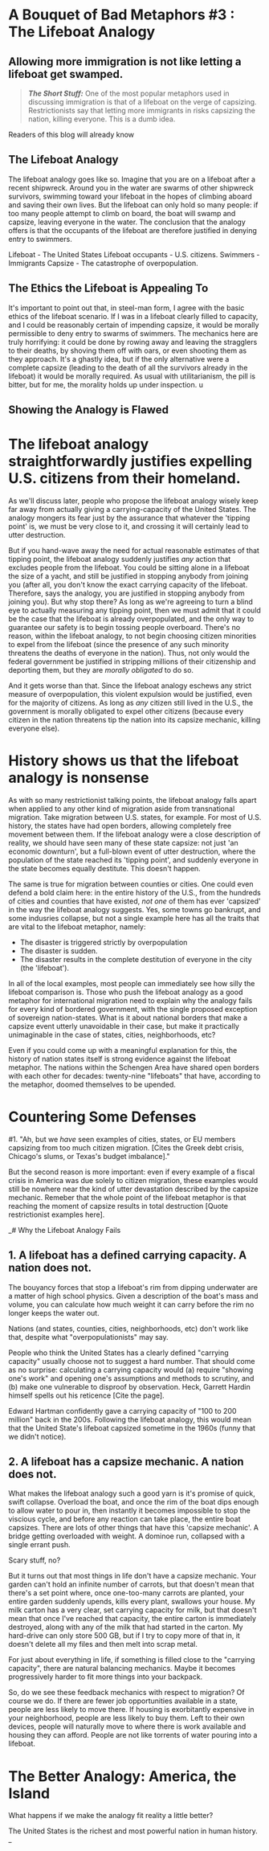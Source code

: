 # A Bouquet of Bad Metaphors #3 : The Lifeboat Analogy
## Allowing more immigration is not like letting a lifeboat get swamped.

>**_The Short Stuff:_** One of the most popular metaphors used in discussing immigration is that of a lifeboat on the verge of capsizing.
Restrictionists say that letting more immigrants in risks capsizing the nation, killing everyone. This is a dumb idea.

Readers of this blog will already know

## The Lifeboat Analogy

The lifeboat analogy goes like so. Imagine that you are on a lifeboat after a recent shipwreck. Around you in the water are swarms of other shipwreck survivors, swimming toward your lifeboat in the hopes of climbing aboard and saving their own lives. But the lifeboat can only hold so many people: if too many people attempt to climb on board, the boat will swamp and capsize, leaving everyone in the water. The conclusion that the analogy offers is that the occupants of the lifeboat are therefore justified in denying entry to swimmers.

Lifeboat - The United States
Lifeboat occupants - U.S. citizens.
Swimmers - Immigrants
Capsize - The catastrophe of overpopulation.

## The Ethics the Lifeboat is Appealing To

It's important to point out that, in steel-man form, I agree with the basic ethics of the lifeboat scenario. If I was in a lifeboat clearly filled to capacity, and I could be reasonably certain of impending capsize, it would be morally permissible to deny entry to swarms of swimmers. The mechanics here are truly horrifying: it could be done by rowing away and leaving the stragglers to their deaths, by shoving them off with oars, or even shooting them as they approach. It's a ghastly idea, but if the only alternative were a complete capsize (leading to the death of all the survivors already in the lifeboat) it would be morally required. As usual with utilitarianism, the pill is bitter, but for me, the morality holds up under inspection.
u

## Showing the Analogy is Flawed

# The lifeboat analogy straightforwardly justifies expelling U.S. citizens from their homeland.

As we'll discuss later, people who propose the lifeboat analogy wisely keep far away from actually giving a carrying-capacity of the United States. The analogy mongers its fear just by the assurance that whatever the 'tipping point' is, we must be very close to it, and crossing it
will certainly lead to utter destruction.

But if you hand-wave away the need for actual reasonable estimates of that tipping point, the lifeboat analogy suddenly
justifies *any* action that excludes people from the lifeboat. You could be sitting alone in 
a lifeboat the size of a yacht, and still be justified in stopping anybody from joining you (after all, 
you don't know the exact carrying capacity of the lifeboat. Therefore, says the analogy, you are 
justified in stopping anybody from joining you). But why stop there? As long as we're agreeing to turn a blind
eye to actually measuring any tipping point, then we must admit that it could be the case that the lifeboat is
already overpopulated, and the only way to guarantee our safety is to begin tossing people overboard.
There's no reason, within the lifeboat analogy, to not begin choosing citizen minorities to expel from
the lifeboat (since the presence of any such minority threatens the deaths of everyone in the nation). 
Thus, not only would the federal government be justified in stripping millions of their citizenship
and deporting them, but they are *morally obligated* to do so.

And it gets worse than that. Since the lifeboat analogy eschews any strict measure of overpopulation, this violent expulsion would be justified, even for the majority of citizens. As long as *any* citizen still lived in the U.S., the government is morally obligated to expel other citizens (because every citizen in the nation threatens tip the nation into its capsize mechanic, killing everyone else).

# History shows us that the lifeboat analogy is nonsense

As with so many restrictionist talking points, the lifeboat analogy falls apart when applied to any other kind of migration aside from transnational migration. Take migration between U.S. states, for example. For most of U.S. history, the states have had open borders, allowing completely free movement between them. If the lifeboat analogy were a close description of reality, we should have seen many of these state capsize: not just 'an economic downturn', but a full-blown event of utter destruction, where the population of the state reached its 'tipping point', and suddenly everyone in the state becomes equally destitute.
This doesn't happen.

The same is true for migration between counties or cities. One could even defend a bold claim here: in the entire history of the U.S., from the hundreds of cities and counties that have existed, *not one* of them has ever 'capsized' in the way the lifeboat analogy suggests. Yes, some towns go bankrupt, and some indusries collapse, but not a single example here has all the traits that are vital to the lifeboat metaphor, namely:
 * The disaster is triggered strictly by overpopulation
 * The disaster is sudden.
 * The disaster results in the complete destitution of everyone in the city (the 'lifeboat').

In all of the local examples, most people can immediately see how silly the lifeboat comparison is.  Those who push the lifeboat analogy as a good metaphor for
international migration need to explain why the analogy fails for every kind of bordered government, with the single proposed exception of sovereign nation-states. 
What is it about national borders that make a capsize event utterly unavoidable in their case, but make it practically unimaginable in the case
of states, cities, neighborhoods, etc?

Even if you could come up with a meaningful explanation for this, the history of nation states itself is strong evidence against the lifeboat metaphor. 
The nations within the Schengen Area have shared open borders with each other for decades: twenty-nine "lifeboats" that have,
according to the metaphor, doomed themselves to be upended.

# Countering Some Defenses

#1. "Ah, but we *have* seen examples of cities, states, or EU members capsizing from too much citizen migration. [Cites the Greek debt crisis, Chicago's slums, or Texas's budget imbalance]."

But the second reason is more important: even if every example of a fiscal crisis in America was due solely to citizen migration, 
these examples would still be nowhere near the kind of utter devastation described by the capsize mechanic. Remeber that the whole point of
the lifeboat metaphor is that reaching the moment of capsize results in total destruction [Quote restrictionist examples here].
  
_# Why the Lifeboat Analogy Fails

## 1. A lifeboat has a defined carrying capacity.  A nation does not.

The bouyancy forces that stop a lifeboat's rim from dipping underwater are a matter of high school physics. Given a description of the boat's mass and volume, you can 
calculate how much weight it can carry before the rim no longer keeps the water out.

Nations (and states, counties, cities, neighborhoods, etc) don't work like that, despite what "overpopulationists" may say. 

People who think the United States has a clearly defined "carrying capacity" usually choose not to suggest a hard number. That should come as 
no surprise: calculating a carrying capacity would (a) require "showing one's work" and opening one's assumptions and methods to scrutiny, and  
(b) make one vulnerable to disproof by observation. Heck, Garrett Hardin himself spells out his reticence [Cite the page].

Edward Hartman confidently gave a carrying capacity of "100 to 200 million" back in the 200s. Following the lifeboat analogy, this would mean that the United State's lifeboat
capsized sometime in the 1960s (funny that we didn't notice). 


## 2. A lifeboat has a capsize mechanic. A nation does not.

What makes the lifeboat analogy such a good yarn is it's promise of quick, swift collapse. Overload the boat, and once the rim of the boat dips enough to allow water
to pour in, then instantly it becomes impossible to stop the viscious cycle, and before any reaction can take place, the entire boat capsizes. There are lots of other things that
have this 'capsize mechanic'. A bridge getting overloaded with weight. A dominoe run, collapsed with a single errant push. 

Scary stuff, no?

But it turns out that most things in life don't have a capsize mechanic. Your garden can't hold an infinite number of carrots,
but that doesn't mean that there's a set point where, once one-too-many carrots are planted, your entire garden suddenly upends, kills every plant, 
swallows your house. My milk carton has a very clear, set carrying capacity for milk, but that doesn't mean that once I've reached
that capacity, the entire carton is immediately destroyed, along with any of the milk that had started in the carton. My hard-drive can only store
500 GB, but if I try to copy more of that in, it doesn't delete all my files and then melt into scrap metal.

For just about everything in life, if something is filled close to the "carrying capacity", there are natural balancing mechanics.
Maybe it becomes progressively harder to fit more things into your backpack.

So, do we see these feedback mechanics with respect to migration? Of course we do. If there are fewer job opportunities available in a state,
people are less likely to move there. If housing is exorbitantly expensive in your neighborhood, people are less likely to buy them.
Left to their own devices, people will naturally move to where there is work available and housing they can afford. People are not like
torrents of water pouring into a lifeboat.


# The Better Analogy: America, the Island

What happens if we make the analogy fit reality a little better?

The United States is the richest and most powerful nation in human history. _


